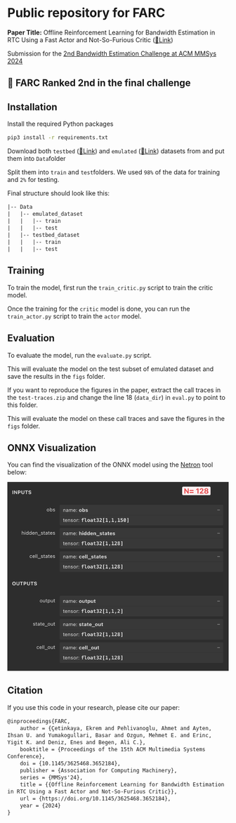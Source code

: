 # Public repository for FARC
**Paper Title:** Offline Reinforcement Learning for Bandwidth Estimation in RTC Using a Fast Actor and Not-So-Furious Critic 
([🔗Link](https://dl.acm.org/doi/10.1145/3625468.3652184))

Submission for the [2nd Bandwidth Estimation Challenge at ACM MMSys 2024](https://www.microsoft.com/en-us/research/academic-program/bandwidth-estimation-challenge/)

## 🥈 FARC Ranked 2nd in the final challenge

## Installation
Install the required Python packages

```bash
pip3 install -r requirements.txt
```

Download both `testbed` ([🔗Link](https://github.com/microsoft/RL4BandwidthEstimationChallenge/blob/main/download-testbed-dataset.sh)) and `emulated` ([🔗Link](https://github.com/microsoft/RL4BandwidthEstimationChallenge/blob/main/download-emulated-dataset.sh)) datasets from and put them into `Data`folder

Split them into `train` and `test`folders. We used `98%` of the data for training and `2%` for testing.

Final structure should look like this:
```
|-- Data
|   |-- emulated_dataset
|   |   |-- train
|   |   |-- test
|   |-- testbed_dataset
|   |   |-- train
|   |   |-- test
```

## Training
To train the model, first run the `train_critic.py` script to train the critic model. 

Once the training for the `critic` model is done, you can run the `train_actor.py` script to train the `actor` model.

## Evaluation
To evaluate the model, run the `evaluate.py` script. 

This will evaluate the model on the test subset of emulated dataset and save the results in the `figs` folder.

If you want to reproduce the figures in the paper, extract the call traces in the `test-traces.zip` and change the line 18 (`data_dir`) in `eval.py` to point to this folder. 

This will evaluate the model on these call traces and save the figures in the `figs` folder.

## ONNX Visualization
You can find the visualization of the ONNX model using the [Netron](https://netron.app/) tool below:

![Network Visualization](./repo/netron.png)

## Citation
If you use this code in your research, please cite our paper:

```
@inproceedings{FARC,
    author = {Çetinkaya, Ekrem and Pehlivanoglu, Ahmet and Ayten, Ihsan U. and Yumakogullari, Basar and Ozgun, Mehmet E. and Erinc, Yigit K. and Deniz, Enes and Begen, Ali C.},
    booktitle = {Proceedings of the 15th ACM Multimedia Systems Conference},
    doi = {10.1145/3625468.3652184},
    publisher = {Association for Computing Machinery},
    series = {MMSys'24},
    title = {{Offline Reinforcement Learning for Bandwidth Estimation in RTC Using a Fast Actor and Not-So-Furious Critic}},
    url = {https://doi.org/10.1145/3625468.3652184},
    year = {2024}
}
```
